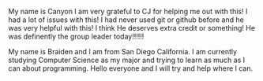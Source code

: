My name is Canyon I am very grateful to CJ for helping me out with this! I had a lot of issues with this! I had never used git or github before and he was very helpful with this! I think He deserves extra credit or something! He was definently the group leader today!!!!!!

My name is Braiden and I am from San Diego California. I am currently studying Computer Science as my major and trying to learn as much as I can about programming. Hello everyone and I will try and help where I can. 